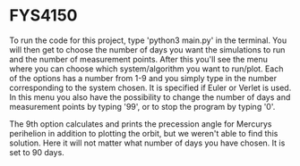 # FYS4150
To run the code for this project, type 'python3 main.py' in the terminal. You will then get to choose the number of days you want the simulations to run and the number of measurement points. After this you'll see the menu where you can choose which system/algorithm you want to run/plot. Each of the options has a number from 1-9 and you simply type in the number corresponding to the system chosen. It is specified if Euler or Verlet is used. In this menu you also have the possibility to change the number of days and measurement points by typing '99', or to stop the program by typing '0'.

The 9th option calculates and prints the precession angle for Mercurys perihelion in addition to plotting the orbit, but we weren't able to find this solution. Here it will not matter what number of days you have chosen. It is set to 90 days.
